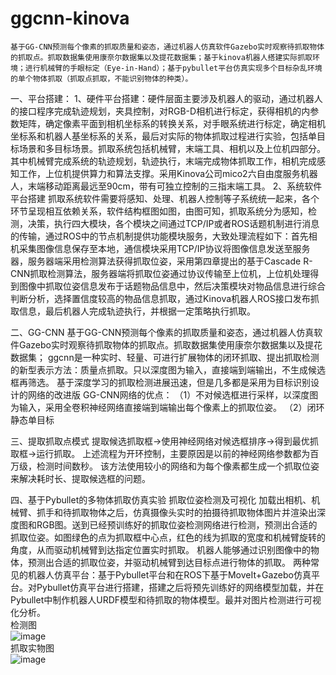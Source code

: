 # ggcnn-kinova
    基于GG-CNN预测每个像素的抓取质量和姿态，通过机器人仿真软件Gazebo实时观察待抓取物体的抓取点。抓取数据集使用康奈尔数据集以及提花数据集；基于kinova机器人搭建实际抓取环境；进行机械臂的手眼标定（Eye-in-Hand）；基于pybullet平台仿真实现多个目标杂乱环境的单个物体抓取（抓取点抓取，不能识别物体的种类）。
    
一、平台搭建：
    1、硬件平台搭建：硬件层面主要涉及机器人的驱动，通过机器人的接口程序完成轨迹规划，夹具控制，对RGB-D相机进行标定，获得相机的内参数矩阵，确定像素平面到相机坐标系的转换关系，对手眼系统进行标定，确定相机坐标系和机器人基坐标系的关系，最后对实际的物体抓取过程进行实验，包括单目标场景和多目标场景。抓取系统包括机械臂，末端工具、相机以及上位机四部分。其中机械臂完成系统的轨迹规划，轨迹执行，末端完成物体抓取工作，相机完成感知工作，上位机提供算力和算法支撑。采用Kinova公司mico2六自由度服务机器人，末端移动距离最远至90cm，带有可独立控制的三指末端工具。
    2、系统软件平台搭建
抓取系统软件需要将感知、处理、机器人控制等子系统统一起来，各个环节呈现相互依赖关系，软件结构框图如图，由图可知，抓取系统分为感知，检测，决策，执行四大模块，各个模块之间通过TCP/IP或者ROS话题机制进行消息的传输，通过ROS中的节点机制提供功能模块服务，大致处理流程如下：首先相机采集图像信息保存至本地，通信模块采用TCP/IP协议将图像信息发送至服务器，服务器端采用检测算法获得抓取位姿，采用第四章提出的基于Cascade R-CNN抓取检测算法，服务器端将抓取位姿通过协议传输至上位机，上位机处理得到图像中抓取位姿信息发布于话题物品信息中，然后决策模块对物品信息进行综合判断分析，选择置信度较高的物品信息抓取，通过Kinova机器人ROS接口发布抓取信息，最后机器人完成轨迹执行，并根据一定策略执行抓取。

二、GG-CNN
    基于GG-CNN预测每个像素的抓取质量和姿态，通过机器人仿真软件Gazebo实时观察待抓取物体的抓取点。抓取数据集使用康奈尔数据集以及提花数据集；
ggcnn是一种实时、轻量、可进行扩展物体的闭环抓取、提出抓取检测的新型表示方法：质量点抓取。只以深度图为输入，直接端到端输出，不生成候选框再筛选。
基于深度学习的抓取检测进展迅速，但是几多都是采用为目标识别设计的网络的改进版
    GG-CNN网络的优点：
    （1）不对候选框进行采样，以深度图为输入，采用全卷积神经网络直接端到端输出每个像素上的抓取位姿。
    （2）闭环静态单目标
    
三、提取抓取点模式
    提取候选抓取框->使用神经网络对候选框排序->得到最优抓取框->运行抓取。
    上述流程为开环控制，主要原因是以前的神经网络参数都为百万级，检测时间数秒。
    该方法使用较小的网络和为每个像素都生成一个抓取位姿来解决耗时长、提取候选框的问题。
    
四、基于Pybullet的多物体抓取仿真实验
    抓取位姿检测及可视化
    加载出相机、机械臂、抓手和待抓取物体之后，仿真摄像头实时的拍摄待抓取物体图片并渲染出深度图和RGB图。送到已经预训练好的抓取位姿检测网络进行检测，预测出合适的抓取位姿。如图绿色的点为抓取框中心点，红色的线为抓取的宽度和机械臂旋转的角度，从而驱动机械臂到达指定位置实时抓取。
    机器人能够通过识别图像中的物体，预测出合适的抓取位姿，并驱动机械臂到达目标点进行物体的抓取。
    两种常见的机器人仿真平台：基于Pybullet平台和在ROS下基于MoveIt+Gazebo仿真平台。对Pybullet仿真平台进行搭建，搭建之后将预先训练好的网络模型加载，并在Pybullet中制作机器人URDF模型和待抓取的物体模型。最并对图片检测进行可视化分析。        
    检测图    
    ![image](https://user-images.githubusercontent.com/80105687/178273695-d3fcba4f-d34a-4b75-977a-4cc289cfe46c.png)    
    抓取实物图    
    ![image](https://user-images.githubusercontent.com/80105687/178282178-b65b02e0-b595-4ba1-9929-acd442e5d6f4.png)
